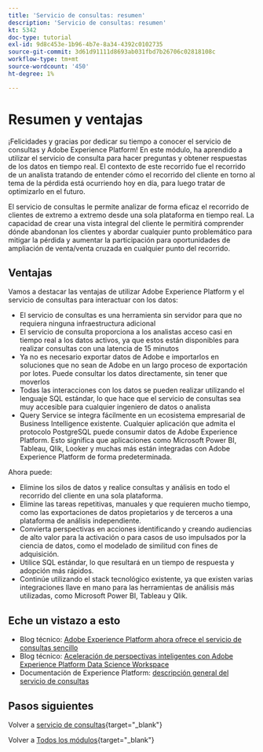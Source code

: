 ```yaml
---
title: 'Servicio de consultas: resumen'
description: 'Servicio de consultas: resumen'
kt: 5342
doc-type: tutorial
exl-id: 9d8c453e-1b96-4b7e-8a34-4392c0102735
source-git-commit: 3d61d91111d8693ab031fbd7b26706c02818108c
workflow-type: tm+mt
source-wordcount: '450'
ht-degree: 1%

---
```


# Resumen y ventajas

¡Felicidades y gracias por dedicar su tiempo a conocer el servicio de consultas y Adobe Experience Platform!
En este módulo, ha aprendido a utilizar el servicio de consulta para hacer preguntas y obtener respuestas de los datos en tiempo real. El contexto de este recorrido fue el recorrido de un analista tratando de entender cómo el recorrido del cliente en torno al tema de la pérdida está ocurriendo hoy en día, para luego tratar de optimizarlo en el futuro.

El servicio de consultas le permite analizar de forma eficaz el recorrido de clientes de extremo a extremo desde una sola plataforma en tiempo real. La capacidad de crear una vista integral del cliente le permitirá comprender dónde abandonan los clientes y abordar cualquier punto problemático para mitigar la pérdida y aumentar la participación para oportunidades de ampliación de venta/venta cruzada en cualquier punto del recorrido.

## Ventajas

Vamos a destacar las ventajas de utilizar Adobe Experience Platform y el servicio de consultas para interactuar con los datos:

- El servicio de consultas es una herramienta sin servidor para que no requiera ninguna infraestructura adicional
- El servicio de consulta proporciona a los analistas acceso casi en tiempo real a los datos activos, ya que estos están disponibles para realizar consultas con una latencia de 15 minutos
- Ya no es necesario exportar datos de Adobe e importarlos en soluciones que no sean de Adobe en un largo proceso de exportación por lotes. Puede consultar los datos directamente, sin tener que moverlos
- Todas las interacciones con los datos se pueden realizar utilizando el lenguaje SQL estándar, lo que hace que el servicio de consultas sea muy accesible para cualquier ingeniero de datos o analista
- Query Service se integra fácilmente en un ecosistema empresarial de Business Intelligence existente. Cualquier aplicación que admita el protocolo PostgreSQL puede consumir datos de Adobe Experience Platform. Esto significa que aplicaciones como Microsoft Power BI, Tableau, Qlik, Looker y muchas más están integradas con Adobe Experience Platform de forma predeterminada.

Ahora puede:

- Elimine los silos de datos y realice consultas y análisis en todo el recorrido del cliente en una sola plataforma.
- Elimine las tareas repetitivas, manuales y que requieren mucho tiempo, como las exportaciones de datos propietarios y de terceros a una plataforma de análisis independiente.
- Convierta perspectivas en acciones identificando y creando audiencias de alto valor para la activación o para casos de uso impulsados por la ciencia de datos, como el modelado de similitud con fines de adquisición.
- Utilice SQL estándar, lo que resultará en un tiempo de respuesta y adopción más rápidos.
- Continúe utilizando el stack tecnológico existente, ya que existen varias integraciones llave en mano para las herramientas de análisis más utilizadas, como Microsoft Power BI, Tableau y Qlik.

## Eche un vistazo a esto

- Blog técnico: [Adobe Experience Platform ahora ofrece el servicio de consultas sencillo](https://medium.com/adobetech/adobe-experience-platform-now-offers-the-power-and-ease-of-query-service-8c25ecf8eb1b)
- Blog técnico: [Aceleración de perspectivas inteligentes con Adobe Experience Platform Data Science Workspace](https://medium.com/adobetech/accelerate-intelligent-insights-with-adobe-experience-platform-data-science-workspace-89538bacbbea)
- Documentación de Experience Platform: [descripción general del servicio de consultas](https://experienceleague.adobe.com/docs/experience-platform/query/home.html?lang=es)

## Pasos siguientes

Volver a [servicio de consultas](./query-service.md){target="_blank"}

Volver a [Todos los módulos](./../../../../overview.md){target="_blank"}
